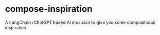 # compose-inspiration
A LangChain+ChatGPT based AI musician to give you some compositional inspiration.
